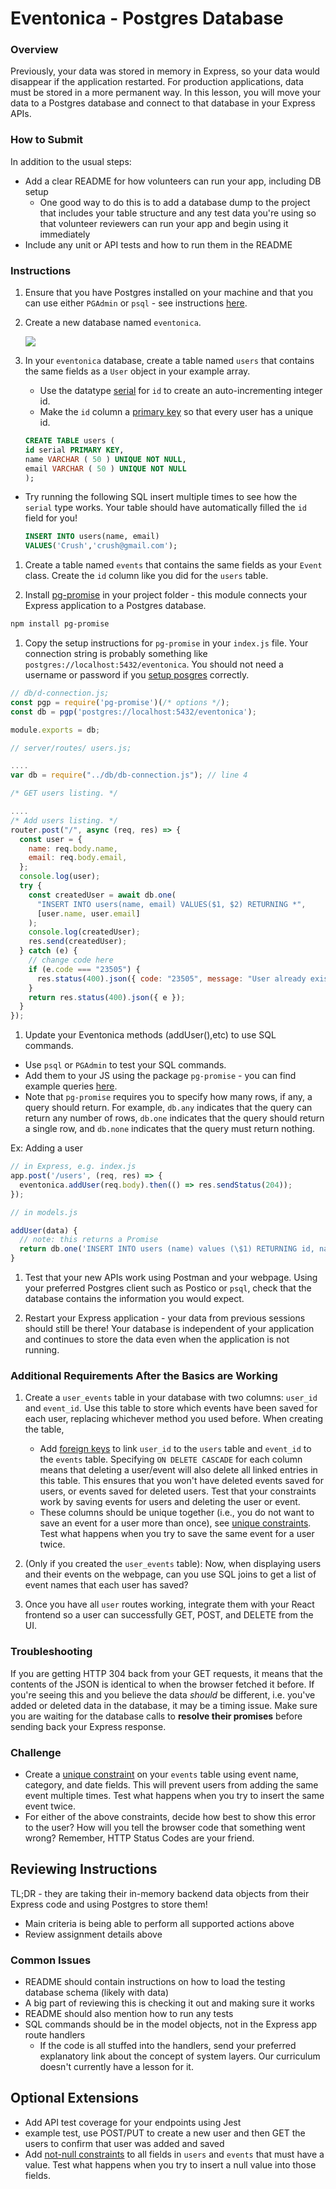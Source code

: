 # Eventonica - Postgres Database

### Overview

Previously, your data was stored in memory in Express, so your data would disappear if the application restarted. For production applications, data must be stored in a more permanent way. In this lesson, you will move your data to a Postgres database and connect to that database in your Express APIs.

### How to Submit

In addition to the usual steps:

- Add a clear README for how volunteers can run your app, including DB setup
  - One good way to do this is to add a database dump to the project that includes your table structure and any test data you're using so that volunteer reviewers can run your app and begin using it immediately
- Include any unit or API tests and how to run them in the README

### Instructions

1. Ensure that you have Postgres installed on your machine and that you can use either `PGAdmin` or `psql` - see instructions [here](../../databases/installing-postgresql.md).

1. Create a new database named `eventonica`.

   ![](./images/login-psql.png)

1. In your `eventonica` database, create a table named `users` that contains the same fields as a `User` object in your example array.

   - Use the datatype [serial](https://www.postgresql.org/docs/12/datatype-numeric.html#DATATYPE-SERIAL) for `id` to create an auto-incrementing integer id.
   - Make the `id` column a [primary key](https://www.postgresql.org/docs/12/ddl-constraints.html#DDL-CONSTRAINTS-PRIMARY-KEYS) so that every user has a unique id.

   ```sql
   CREATE TABLE users (
   id serial PRIMARY KEY,
   name VARCHAR ( 50 ) UNIQUE NOT NULL,
   email VARCHAR ( 50 ) UNIQUE NOT NULL
   );
   ```

- Try running the following SQL insert multiple times to see how the `serial` type works. Your table should have automatically filled the `id` field for you!

  ```sql
  INSERT INTO users(name, email)
  VALUES('Crush','crush@gmail.com');
  ```

1. Create a table named `events` that contains the same fields as your `Event` class. Create the `id` column like you did for the `users` table.

1. Install [pg-promise](https://expressjs.com/en/guide/database-integration.html#postgresql) in your project folder - this module connects your Express application to a Postgres database.

```bash
npm install pg-promise
```

1. Copy the setup instructions for `pg-promise` in your `index.js` file. Your connection string is probably something like `postgres://localhost:5432/eventonica`. You should not need a username or password if you [setup posgres](../../databases/installing-postgresql.md) correctly.

```js
// db/d-connection.js;
const pgp = require('pg-promise')(/* options */);
const db = pgp('postgres://localhost:5432/eventonica');

module.exports = db;
```

```js
// server/routes/ users.js;

....
var db = require("../db/db-connection.js"); // line 4

/* GET users listing. */

....
/* Add users listing. */
router.post("/", async (req, res) => {
  const user = {
    name: req.body.name,
    email: req.body.email,
  };
  console.log(user);
  try {
    const createdUser = await db.one(
      "INSERT INTO users(name, email) VALUES($1, $2) RETURNING *",
      [user.name, user.email]
    );
    console.log(createdUser);
    res.send(createdUser);
  } catch (e) {
    // change code here
    if (e.code === "23505") {
      res.status(400).json({ code: "23505", message: "User already exists" });
    }
    return res.status(400).json({ e });
  }
});

```

1. Update your Eventonica methods (addUser(),etc) to use SQL commands.

- Use `psql` or `PGAdmin` to test your SQL commands.
- Add them to your JS using the package `pg-promise` - you can find example queries [here](https://github.com/vitaly-t/pg-promise/wiki/Learn-by-Example).
- Note that `pg-promise` requires you to specify how many rows, if any, a query should return. For example, `db.any` indicates that the query can return any number of rows, `db.one` indicates that the query should return a single row, and `db.none` indicates that the query must return nothing.

Ex: Adding a user

```js
// in Express, e.g. index.js
app.post('/users', (req, res) => {
  eventonica.addUser(req.body).then(() => res.sendStatus(204));
});
```

```js
// in models.js

addUser(data) {
  // note: this returns a Promise
  return db.one('INSERT INTO users (name) values (\$1) RETURNING id, name', [data.name]);
}

```

1. Test that your new APIs work using Postman and your webpage. Using your preferred Postgres client such as Postico or `psql`, check that the database contains the information you would expect.

1. Restart your Express application - your data from previous sessions should still be there! Your database is independent of your application and continues to store the data even when the application is not running.

### Additional Requirements After the Basics are Working

1. Create a `user_events` table in your database with two columns: `user_id` and `event_id`. Use this table to store which events have been saved for each user, replacing whichever method you used before. When creating the table,

   - Add [foreign keys](https://www.postgresql.org/docs/12/ddl-constraints.html#DDL-CONSTRAINTS-FK) to link `user_id` to the `users` table and `event_id` to the `events` table. Specifying `ON DELETE CASCADE` for each column means that deleting a user/event will also delete all linked entries in this table. This ensures that you won't have deleted events saved for users, or events saved for deleted users. Test that your constraints work by saving events for users and deleting the user or event.
   - These columns should be unique together (i.e., you do not want to save an event for a user more than once), see [unique constraints](https://www.postgresql.org/docs/12/ddl-constraints.html#DDL-CONSTRAINTS-UNIQUE-CONSTRAINTS). Test what happens when you try to save the same event for a user twice.

1. (Only if you created the `user_events` table): Now, when displaying users and their events on the webpage, can you use SQL joins to get a list of event names that each user has saved?

1. Once you have all `user` routes working, integrate them with your React frontend so a user can successfully GET, POST, and DELETE from the UI.

### Troubleshooting

If you are getting HTTP 304 back from your GET requests, it means that the contents of the JSON is identical to when the browser fetched it before. If you're seeing this and you believe the data _should_ be different, i.e. you've added or deleted data in the database, it may be a timing issue. Make sure you are waiting for the database calls to **resolve their promises** before sending back your Express response.

### Challenge

- Create a [unique constraint](https://www.postgresql.org/docs/12/ddl-constraints.html#DDL-CONSTRAINTS-UNIQUE-CONSTRAINTS) on your `events` table using event name, category, and date fields. This will prevent users from adding the same event multiple times. Test what happens when you try to insert the same event twice.
- For either of the above constraints, decide how best to show this error to the user? How will you tell the browser code that something went wrong? Remember, HTTP Status Codes are your friend.

## Reviewing Instructions

TL;DR - they are taking their in-memory backend data objects from their Express code and using Postgres to store them!

- Main criteria is being able to perform all supported actions above
- Review assignment details above

### Common Issues

- README should contain instructions on how to load the testing database schema (likely with data)
- A big part of reviewing this is checking it out and making sure it works
- README should also mention how to run any tests
- SQL commands should be in the model objects, not in the Express app route handlers
  - If the code is all stuffed into the handlers, send your preferred explanatory link about the concept of system layers. Our curriculum doesn't currently have a lesson for it.

## Optional Extensions

- Add API test coverage for your endpoints using Jest
- example test, use POST/PUT to create a new user and then GET the users to confirm that user was added and saved
- Add [not-null constraints](https://www.postgresqltutorial.com/postgresql-not-null-constraint/) to all fields in `users` and `events` that must have a value. Test what happens when you try to insert a null value into those fields.

